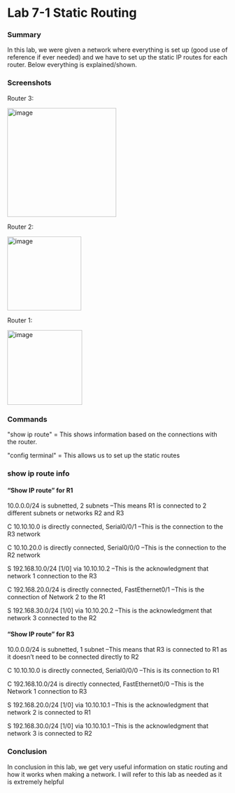 # Lab 7-1 Static Routing

### Summary
In this lab, we were given a network where everything is set up (good use of reference if ever needed) and we have to set up the static IP routes for each router. Below everything is explained/shown.

### Screenshots
Router 3:

<img width="249" alt="image" src="https://github.com/user-attachments/assets/5ecc0268-1ed4-414a-8b17-fbe7c58df3d1" />

Router 2:

<img width="169" alt="image" src="https://github.com/user-attachments/assets/bc0a7b24-d4dc-46f4-908e-21502a25cdbb" />

Router 1:

<img width="171" alt="image" src="https://github.com/user-attachments/assets/2d1fd835-4e73-48ce-a4c0-0d91288e02f8" />

### Commands

"show ip route" = This shows information based on the connections with the router.

"config terminal" = This allows us to set up the static routes

### show ip route info

#### “Show IP route” for R1
 
10.0.0.0/24 is subnetted, 2 subnets
	–This means R1 is connected to 2 different subnets or networks R2 and R3

C 10.10.10.0 is directly connected, Serial0/0/1
	–This is the connection to the R3 network

C 10.10.20.0 is directly connected, Serial0/0/0
	–This is the connection to the R2 network

S 192.168.10.0/24 [1/0] via 10.10.10.2
	–This is the acknowledgment that network 1 connection to the R3 

C 192.168.20.0/24 is directly connected, FastEthernet0/1
	–This is the connection of Network 2 to the R1

S 192.168.30.0/24 [1/0] via 10.10.20.2
	–This is the acknowledgment that network 3 connected to the R2 
 
#### “Show IP route” for R3

10.0.0.0/24 is subnetted, 1 subnet
	–This means that R3 is connected to R1 as it doesn’t need to be connected directly to R2
 
C 10.10.10.0 is directly connected, Serial0/0/0
	–This is its connection to R1

C 192.168.10.0/24 is directly connected, FastEthernet0/0
	–This is the Network 1 connection to R3

S 192.168.20.0/24 [1/0] via 10.10.10.1
	–This is the acknowledgment that network 2 is connected to R1

S 192.168.30.0/24 [1/0] via 10.10.10.1
	–This is the acknowledgment that network 3 is connected to R2



### Conclusion
In conclusion in this lab, we get very useful information on static routing and how it works when making a network. I will refer to this lab as needed as it is extremely helpful
